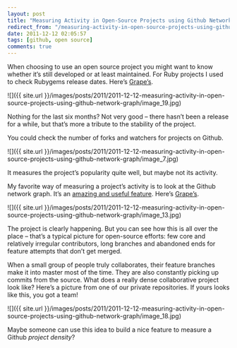 ```yaml
---
layout: post
title: "Measuring Activity in Open-Source Projects using Github Network Graph"
redirect_from: "/measuring-activity-in-open-source-projects-using-github-network-graph/"
date: 2011-12-12 02:05:57
tags: [github, open source]
comments: true
---
```

When choosing to use an open source project you might want to know whether it’s still developed or at least maintained. For Ruby projects I used to check Rubygems release dates. Here’s [Grape’s](https://rubygems.org/gems/grape).

![]({{ site.url }}/images/posts/2011/2011-12-12-measuring-activity-in-open-source-projects-using-github-network-graph/image_19.jpg)

Nothing for the last six months? Not very good – there hasn’t been a release for a while, but that’s more a tribute to the stability of the project.

You could check the number of forks and watchers for projects on Github.

![]({{ site.url }}/images/posts/2011/2011-12-12-measuring-activity-in-open-source-projects-using-github-network-graph/image_7.jpg)

It measures the project’s popularity quite well, but maybe not its activity.

My favorite way of measuring a project’s activity is to look at the Github network graph. It’s an [amazing and useful feature](https://github.com/blog/39-say-hello-to-the-network-graph-visualizer). Here’s [Grape’s](https://github.com/intridea/grape/network).

![]({{ site.url }}/images/posts/2011/2011-12-12-measuring-activity-in-open-source-projects-using-github-network-graph/image_13.jpg)

The project is clearly happening. But you can see how this is all over the place – that’s a typical picture for open-source efforts: few core and relatively irregular contributors, long branches and abandoned ends for feature attempts that don’t get merged.

When a small group of people truly collaborates, their feature branches make it into master most of the time. They are also constantly picking up commits from the source. What does a really dense collaborative project look like? Here’s a picture from one of our private repositories. If yours looks like this, you got a team!

![]({{ site.url }}/images/posts/2011/2011-12-12-measuring-activity-in-open-source-projects-using-github-network-graph/image_18.jpg)

Maybe someone can use this idea to build a nice feature to measure a Github _project density_?

